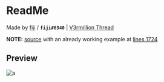 # ReadMe
Made by [fiji](https://v3rmillion.net/member.php?action=profile&uid=3054067) / **`fiji#6340`** | [V3rmillion Thread](https://v3rmillion.net/showthread.php?pid=8458538#pid8458538)

**NOTE:**
[source](https://github.com/GhostDuckyy/UI-Libraries/blob/main/seere.vip/new/source.lua) with an already working example at [lines 1724](https://github.com/GhostDuckyy/UI-Libraries/blob/main/seere.vip/new/source.lua#L1724)
## Preview
![a](https://media.discordapp.net/attachments/1038153262232248442/1082337201012101312/image.png?width=751&height=676)
